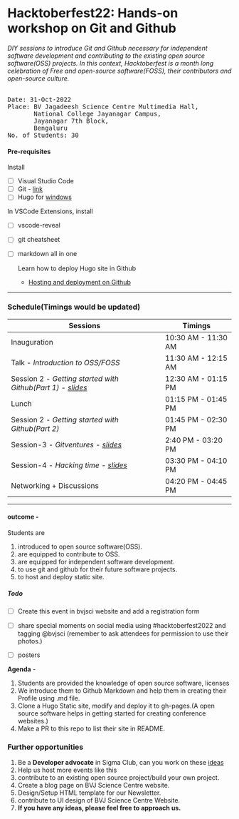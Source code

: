 # Hacktoberfest22: Hands-on workshop on Git and Github

*DIY sessions to introduce Git and Github necessary for independent software development and contributing to the existing open source software(OSS) projects. In this context, Hacktoberfest is a month long celebration of Free and open-source software(FOSS), their contributors and open-source culture.*
<br><br>

<pre>
Date: 31-Oct-2022
Place: BV Jagadeesh Science Centre Multimedia Hall,
       National College Jayanagar Campus,
       Jayanagar 7th Block,
       Bengaluru
No. of Students: 30
</pre>


#### Pre-requisites

Install
- [ ] Visual Studio Code
- [ ] Git - [link](https://www.atlassian.com/git/tutorials/install-git#windows)
- [ ] Hugo for [windows](https://gohugo.io/getting-started/installing/#windows)

In VSCode Extensions, install
- [ ] vscode-reveal
- [ ] git cheatsheet
- [ ] markdown all in one

  Learn how to deploy Hugo site in Github
  - [Hosting and deployment on Github](https://gohugo.io/hosting-and-deployment/hosting-on-github/)
  
----

### Schedule(Timings would be updated)
| Sessions     |     Timings      |
| ------------ | ---------------- |
| Inauguration | 10:30 AM - 11:30 AM   |
|Talk - *Introduction to OSS/FOSS* | 11:30 AM - 12:15 AM    |
|Session 2 - *Getting started with Github(Part 1) - [slides](https://github.com/bvjsciencecentre/Hacktoberfest22/blob/main/slides/session1.pdf)* | 12:30 AM - 01:15 PM |
|Lunch | 01:15 PM - 01:45 PM |
|Session 2 - *Getting started with Github(Part 2)* | 01:45 PM - 02:30 PM |
|Session-3 - *Gitventures - [slides](https://github.com/bvjsciencecentre/Hacktoberfest22/blob/main/slides/session2.pdf)* | 2:40 PM - 03:20 PM |
|Session-4 - *Hacking time - [slides](https://github.com/bvjsciencecentre/Hacktoberfest22/blob/main/slides/session3.md)* | 03:30 PM - 04:10 PM |
|Networking + Discussions | 04:20 PM - 04:45 PM |

----

#### **outcome** -

Students are 
  1. introduced to open source software(OSS).
  2. are equipped to contribute to OSS.
  3. are equipped for independent software development.
  4. to use git and github for their future software projects. 
  5. to host and deploy static site.

##### Todo

- [ ] Create this event in bvjsci website and add a registration form
- [ ] share special moments on social media using #hacktoberfest2022 and tagging @bvjsci (remember to ask attendees for permission to use their photos.)
- [ ] posters


**Agenda** - 
1. Students are provided the knowledge of open source software, licenses
2. We introduce them to Github Markdown and help them in creating their Profile using .md file.
3. Clone a Hugo Static site, modify and deploy it to gh-pages.(A open source software helps in getting started for creating conference websites.)
4. Make a PR to this repo to list their site in README. 


### Further opportunities

1. Be a **Developer advocate** in Sigma Club, can you work on these [ideas](https://github.com/bvjsciencecentre/ideas/issues)
2. Help us host more events like this
3. contribute to an existing open source project/build your own project.
4. Create a blog page on BVJ Science Centre website.
5. Design/Setup HTML template for our Newsletter.
6. contribute to UI design of BVJ Science Centre Website.
7. **If you have any ideas, please feel free to approach us.**
